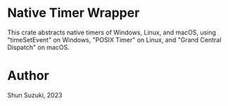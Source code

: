 # Native Timer Wrapper

This crate abstracts native timers of Windows, Linux, and macOS, using "timeSetEvent" on Windows, "POSIX Timer" on Linux, and "Grand Central Dispatch" on macOS.

# Author

Shun Suzuki, 2023
